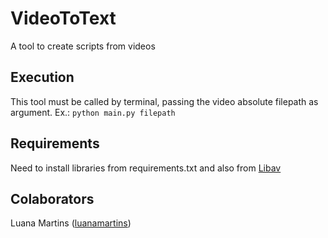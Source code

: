 # VideoToText
A tool to create scripts from videos

## Execution
This tool must be called by terminal, passing the video absolute filepath as argument.
Ex.: `python main.py filepath`

## Requirements
Need to install libraries from requirements.txt and also from [Libav](https://libav.org/download/)

## Colaborators
Luana Martins ([luanamartins](https://github.com/luanamartins))
